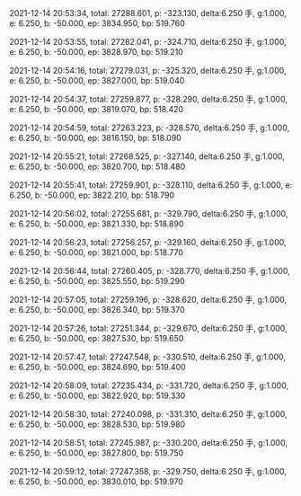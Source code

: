 2021-12-14 20:53:34, total: 27288.601, p: -323.130, delta:6.250 手, g:1.000, e: 6.250, b: -50.000, ep: 3834.950, bp: 519.760

2021-12-14 20:53:55, total: 27282.041, p: -324.710, delta:6.250 手, g:1.000, e: 6.250, b: -50.000, ep: 3828.970, bp: 519.210

2021-12-14 20:54:16, total: 27279.031, p: -325.320, delta:6.250 手, g:1.000, e: 6.250, b: -50.000, ep: 3827.000, bp: 519.040

2021-12-14 20:54:37, total: 27259.877, p: -328.290, delta:6.250 手, g:1.000, e: 6.250, b: -50.000, ep: 3819.070, bp: 518.420

2021-12-14 20:54:59, total: 27263.223, p: -328.570, delta:6.250 手, g:1.000, e: 6.250, b: -50.000, ep: 3816.150, bp: 518.090

2021-12-14 20:55:21, total: 27268.525, p: -327.140, delta:6.250 手, g:1.000, e: 6.250, b: -50.000, ep: 3820.700, bp: 518.480

2021-12-14 20:55:41, total: 27259.901, p: -328.110, delta:6.250 手, g:1.000, e: 6.250, b: -50.000, ep: 3822.210, bp: 518.790

2021-12-14 20:56:02, total: 27255.681, p: -329.790, delta:6.250 手, g:1.000, e: 6.250, b: -50.000, ep: 3821.330, bp: 518.890

2021-12-14 20:56:23, total: 27256.257, p: -329.160, delta:6.250 手, g:1.000, e: 6.250, b: -50.000, ep: 3821.000, bp: 518.770

2021-12-14 20:56:44, total: 27260.405, p: -328.770, delta:6.250 手, g:1.000, e: 6.250, b: -50.000, ep: 3825.550, bp: 519.290

2021-12-14 20:57:05, total: 27259.196, p: -328.620, delta:6.250 手, g:1.000, e: 6.250, b: -50.000, ep: 3826.340, bp: 519.370

2021-12-14 20:57:26, total: 27251.344, p: -329.670, delta:6.250 手, g:1.000, e: 6.250, b: -50.000, ep: 3827.530, bp: 519.650

2021-12-14 20:57:47, total: 27247.548, p: -330.510, delta:6.250 手, g:1.000, e: 6.250, b: -50.000, ep: 3824.690, bp: 519.400

2021-12-14 20:58:09, total: 27235.434, p: -331.720, delta:6.250 手, g:1.000, e: 6.250, b: -50.000, ep: 3822.920, bp: 519.330

2021-12-14 20:58:30, total: 27240.098, p: -331.310, delta:6.250 手, g:1.000, e: 6.250, b: -50.000, ep: 3828.530, bp: 519.980

2021-12-14 20:58:51, total: 27245.987, p: -330.200, delta:6.250 手, g:1.000, e: 6.250, b: -50.000, ep: 3827.800, bp: 519.750

2021-12-14 20:59:12, total: 27247.358, p: -329.750, delta:6.250 手, g:1.000, e: 6.250, b: -50.000, ep: 3830.010, bp: 519.970